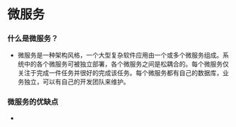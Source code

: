 # 微服务

### 什么是微服务？

+ 微服务是一种架构风格，一个大型复杂软件应用由一个或多个微服务组成。系统中的各个微服务可被独立部署，各个微服务之间是松耦合的。每个微服务仅关注于完成一件任务并很好的完成该任务。每个微服务都有自己的数据库，业务独立，可以有自己的开发团队来维护。

### 微服务的优缺点

+ 